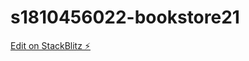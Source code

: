 # s1810456022-bookstore21

[Edit on StackBlitz ⚡️](https://stackblitz.com/edit/s1810456022-bookstore21)